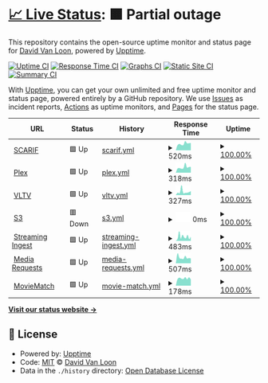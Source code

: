 # [📈 Live Status](https://d1vanloon.github.io/family-uptime): <!--live status--> **🟧 Partial outage**

This repository contains the open-source uptime monitor and status page for [David Van Loon](https://davl.ink/me), powered by [Upptime](https://github.com/upptime/upptime).

[![Uptime CI](https://github.com/d1vanloon/family-uptime/workflows/Uptime%20CI/badge.svg)](https://github.com/upptime/upptime/actions?query=workflow%3A%22Uptime+CI%22)
[![Response Time CI](https://github.com/d1vanloon/family-uptime/workflows/Response%20Time%20CI/badge.svg)](https://github.com/upptime/upptime/actions?query=workflow%3A%22Response+Time+CI%22)
[![Graphs CI](https://github.com/d1vanloon/family-uptime/workflows/Graphs%20CI/badge.svg)](https://github.com/upptime/upptime/actions?query=workflow%3A%22Graphs+CI%22)
[![Static Site CI](https://github.com/d1vanloon/family-uptime/workflows/Static%20Site%20CI/badge.svg)](https://github.com/upptime/upptime/actions?query=workflow%3A%22Static+Site+CI%22)
[![Summary CI](https://github.com/d1vanloon/family-uptime/workflows/Summary%20CI/badge.svg)](https://github.com/upptime/upptime/actions?query=workflow%3A%22Summary+CI%22)

With [Upptime](https://upptime.js.org), you can get your own unlimited and free uptime monitor and status page, powered entirely by a GitHub repository. We use [Issues](https://github.com/d1vanloon/family-uptime/issues) as incident reports, [Actions](https://github.com/d1vanloon/family-uptime/actions) as uptime monitors, and [Pages](https://d1vanloon.github.io/family-uptime) for the status page.

<!--start: status pages-->
<!-- This summary is generated by Upptime (https://github.com/upptime/upptime) -->
<!-- Do not edit this manually, your changes will be overwritten -->
<!-- prettier-ignore -->
| URL | Status | History | Response Time | Uptime |
| --- | ------ | ------- | ------------- | ------ |
| <img alt="" src="https://favicons.githubusercontent.com/scarif.vanloon.family" height="13"> [SCARIF](https://scarif.vanloon.family/) | 🟩 Up | [scarif.yml](https://github.com/d1vanloon/family-uptime/commits/HEAD/history/scarif.yml) | <details><summary><img alt="Response time graph" src="./graphs/scarif/response-time-week.png" height="20"> 520ms</summary><br><a href="https://status.vanloon.family/history/scarif"><img alt="Response time 1326" src="https://img.shields.io/endpoint?url=https%3A%2F%2Fraw.githubusercontent.com%2Fd1vanloon%2Ffamily-uptime%2FHEAD%2Fapi%2Fscarif%2Fresponse-time.json"></a><br><a href="https://status.vanloon.family/history/scarif"><img alt="24-hour response time 580" src="https://img.shields.io/endpoint?url=https%3A%2F%2Fraw.githubusercontent.com%2Fd1vanloon%2Ffamily-uptime%2FHEAD%2Fapi%2Fscarif%2Fresponse-time-day.json"></a><br><a href="https://status.vanloon.family/history/scarif"><img alt="7-day response time 520" src="https://img.shields.io/endpoint?url=https%3A%2F%2Fraw.githubusercontent.com%2Fd1vanloon%2Ffamily-uptime%2FHEAD%2Fapi%2Fscarif%2Fresponse-time-week.json"></a><br><a href="https://status.vanloon.family/history/scarif"><img alt="30-day response time 2772" src="https://img.shields.io/endpoint?url=https%3A%2F%2Fraw.githubusercontent.com%2Fd1vanloon%2Ffamily-uptime%2FHEAD%2Fapi%2Fscarif%2Fresponse-time-month.json"></a><br><a href="https://status.vanloon.family/history/scarif"><img alt="1-year response time 1326" src="https://img.shields.io/endpoint?url=https%3A%2F%2Fraw.githubusercontent.com%2Fd1vanloon%2Ffamily-uptime%2FHEAD%2Fapi%2Fscarif%2Fresponse-time-year.json"></a></details> | <details><summary><a href="https://status.vanloon.family/history/scarif">100.00%</a></summary><a href="https://status.vanloon.family/history/scarif"><img alt="All-time uptime 100.00%" src="https://img.shields.io/endpoint?url=https%3A%2F%2Fraw.githubusercontent.com%2Fd1vanloon%2Ffamily-uptime%2FHEAD%2Fapi%2Fscarif%2Fuptime.json"></a><br><a href="https://status.vanloon.family/history/scarif"><img alt="24-hour uptime 100.00%" src="https://img.shields.io/endpoint?url=https%3A%2F%2Fraw.githubusercontent.com%2Fd1vanloon%2Ffamily-uptime%2FHEAD%2Fapi%2Fscarif%2Fuptime-day.json"></a><br><a href="https://status.vanloon.family/history/scarif"><img alt="7-day uptime 100.00%" src="https://img.shields.io/endpoint?url=https%3A%2F%2Fraw.githubusercontent.com%2Fd1vanloon%2Ffamily-uptime%2FHEAD%2Fapi%2Fscarif%2Fuptime-week.json"></a><br><a href="https://status.vanloon.family/history/scarif"><img alt="30-day uptime 100.00%" src="https://img.shields.io/endpoint?url=https%3A%2F%2Fraw.githubusercontent.com%2Fd1vanloon%2Ffamily-uptime%2FHEAD%2Fapi%2Fscarif%2Fuptime-month.json"></a><br><a href="https://status.vanloon.family/history/scarif"><img alt="1-year uptime 100.00%" src="https://img.shields.io/endpoint?url=https%3A%2F%2Fraw.githubusercontent.com%2Fd1vanloon%2Ffamily-uptime%2FHEAD%2Fapi%2Fscarif%2Fuptime-year.json"></a></details>
| <img alt="" src="https://favicons.githubusercontent.com/plex.vanloon.family" height="13"> [Plex](https://plex.vanloon.family/web/index.html) | 🟩 Up | [plex.yml](https://github.com/d1vanloon/family-uptime/commits/HEAD/history/plex.yml) | <details><summary><img alt="Response time graph" src="./graphs/plex/response-time-week.png" height="20"> 318ms</summary><br><a href="https://status.vanloon.family/history/plex"><img alt="Response time 617" src="https://img.shields.io/endpoint?url=https%3A%2F%2Fraw.githubusercontent.com%2Fd1vanloon%2Ffamily-uptime%2FHEAD%2Fapi%2Fplex%2Fresponse-time.json"></a><br><a href="https://status.vanloon.family/history/plex"><img alt="24-hour response time 603" src="https://img.shields.io/endpoint?url=https%3A%2F%2Fraw.githubusercontent.com%2Fd1vanloon%2Ffamily-uptime%2FHEAD%2Fapi%2Fplex%2Fresponse-time-day.json"></a><br><a href="https://status.vanloon.family/history/plex"><img alt="7-day response time 318" src="https://img.shields.io/endpoint?url=https%3A%2F%2Fraw.githubusercontent.com%2Fd1vanloon%2Ffamily-uptime%2FHEAD%2Fapi%2Fplex%2Fresponse-time-week.json"></a><br><a href="https://status.vanloon.family/history/plex"><img alt="30-day response time 886" src="https://img.shields.io/endpoint?url=https%3A%2F%2Fraw.githubusercontent.com%2Fd1vanloon%2Ffamily-uptime%2FHEAD%2Fapi%2Fplex%2Fresponse-time-month.json"></a><br><a href="https://status.vanloon.family/history/plex"><img alt="1-year response time 617" src="https://img.shields.io/endpoint?url=https%3A%2F%2Fraw.githubusercontent.com%2Fd1vanloon%2Ffamily-uptime%2FHEAD%2Fapi%2Fplex%2Fresponse-time-year.json"></a></details> | <details><summary><a href="https://status.vanloon.family/history/plex">100.00%</a></summary><a href="https://status.vanloon.family/history/plex"><img alt="All-time uptime 100.00%" src="https://img.shields.io/endpoint?url=https%3A%2F%2Fraw.githubusercontent.com%2Fd1vanloon%2Ffamily-uptime%2FHEAD%2Fapi%2Fplex%2Fuptime.json"></a><br><a href="https://status.vanloon.family/history/plex"><img alt="24-hour uptime 100.00%" src="https://img.shields.io/endpoint?url=https%3A%2F%2Fraw.githubusercontent.com%2Fd1vanloon%2Ffamily-uptime%2FHEAD%2Fapi%2Fplex%2Fuptime-day.json"></a><br><a href="https://status.vanloon.family/history/plex"><img alt="7-day uptime 100.00%" src="https://img.shields.io/endpoint?url=https%3A%2F%2Fraw.githubusercontent.com%2Fd1vanloon%2Ffamily-uptime%2FHEAD%2Fapi%2Fplex%2Fuptime-week.json"></a><br><a href="https://status.vanloon.family/history/plex"><img alt="30-day uptime 100.00%" src="https://img.shields.io/endpoint?url=https%3A%2F%2Fraw.githubusercontent.com%2Fd1vanloon%2Ffamily-uptime%2FHEAD%2Fapi%2Fplex%2Fuptime-month.json"></a><br><a href="https://status.vanloon.family/history/plex"><img alt="1-year uptime 100.00%" src="https://img.shields.io/endpoint?url=https%3A%2F%2Fraw.githubusercontent.com%2Fd1vanloon%2Ffamily-uptime%2FHEAD%2Fapi%2Fplex%2Fuptime-year.json"></a></details>
| <img alt="" src="https://favicons.githubusercontent.com/live.vanloon.family" height="13"> [VLTV](https://live.vanloon.family/) | 🟩 Up | [vltv.yml](https://github.com/d1vanloon/family-uptime/commits/HEAD/history/vltv.yml) | <details><summary><img alt="Response time graph" src="./graphs/vltv/response-time-week.png" height="20"> 327ms</summary><br><a href="https://status.vanloon.family/history/vltv"><img alt="Response time 591" src="https://img.shields.io/endpoint?url=https%3A%2F%2Fraw.githubusercontent.com%2Fd1vanloon%2Ffamily-uptime%2FHEAD%2Fapi%2Fvltv%2Fresponse-time.json"></a><br><a href="https://status.vanloon.family/history/vltv"><img alt="24-hour response time 391" src="https://img.shields.io/endpoint?url=https%3A%2F%2Fraw.githubusercontent.com%2Fd1vanloon%2Ffamily-uptime%2FHEAD%2Fapi%2Fvltv%2Fresponse-time-day.json"></a><br><a href="https://status.vanloon.family/history/vltv"><img alt="7-day response time 327" src="https://img.shields.io/endpoint?url=https%3A%2F%2Fraw.githubusercontent.com%2Fd1vanloon%2Ffamily-uptime%2FHEAD%2Fapi%2Fvltv%2Fresponse-time-week.json"></a><br><a href="https://status.vanloon.family/history/vltv"><img alt="30-day response time 832" src="https://img.shields.io/endpoint?url=https%3A%2F%2Fraw.githubusercontent.com%2Fd1vanloon%2Ffamily-uptime%2FHEAD%2Fapi%2Fvltv%2Fresponse-time-month.json"></a><br><a href="https://status.vanloon.family/history/vltv"><img alt="1-year response time 591" src="https://img.shields.io/endpoint?url=https%3A%2F%2Fraw.githubusercontent.com%2Fd1vanloon%2Ffamily-uptime%2FHEAD%2Fapi%2Fvltv%2Fresponse-time-year.json"></a></details> | <details><summary><a href="https://status.vanloon.family/history/vltv">100.00%</a></summary><a href="https://status.vanloon.family/history/vltv"><img alt="All-time uptime 100.00%" src="https://img.shields.io/endpoint?url=https%3A%2F%2Fraw.githubusercontent.com%2Fd1vanloon%2Ffamily-uptime%2FHEAD%2Fapi%2Fvltv%2Fuptime.json"></a><br><a href="https://status.vanloon.family/history/vltv"><img alt="24-hour uptime 100.00%" src="https://img.shields.io/endpoint?url=https%3A%2F%2Fraw.githubusercontent.com%2Fd1vanloon%2Ffamily-uptime%2FHEAD%2Fapi%2Fvltv%2Fuptime-day.json"></a><br><a href="https://status.vanloon.family/history/vltv"><img alt="7-day uptime 100.00%" src="https://img.shields.io/endpoint?url=https%3A%2F%2Fraw.githubusercontent.com%2Fd1vanloon%2Ffamily-uptime%2FHEAD%2Fapi%2Fvltv%2Fuptime-week.json"></a><br><a href="https://status.vanloon.family/history/vltv"><img alt="30-day uptime 100.00%" src="https://img.shields.io/endpoint?url=https%3A%2F%2Fraw.githubusercontent.com%2Fd1vanloon%2Ffamily-uptime%2FHEAD%2Fapi%2Fvltv%2Fuptime-month.json"></a><br><a href="https://status.vanloon.family/history/vltv"><img alt="1-year uptime 100.00%" src="https://img.shields.io/endpoint?url=https%3A%2F%2Fraw.githubusercontent.com%2Fd1vanloon%2Ffamily-uptime%2FHEAD%2Fapi%2Fvltv%2Fuptime-year.json"></a></details>
| <img alt="" src="https://favicons.githubusercontent.com/s3.vanloon.family" height="13"> [S3](https://s3.vanloon.family/minio/login/) | 🟥 Down | [s3.yml](https://github.com/d1vanloon/family-uptime/commits/HEAD/history/s3.yml) | <details><summary><img alt="Response time graph" src="./graphs/s3/response-time-week.png" height="20"> 0ms</summary><br><a href="https://status.vanloon.family/history/s3"><img alt="Response time 532" src="https://img.shields.io/endpoint?url=https%3A%2F%2Fraw.githubusercontent.com%2Fd1vanloon%2Ffamily-uptime%2FHEAD%2Fapi%2Fs3%2Fresponse-time.json"></a><br><a href="https://status.vanloon.family/history/s3"><img alt="24-hour response time 0" src="https://img.shields.io/endpoint?url=https%3A%2F%2Fraw.githubusercontent.com%2Fd1vanloon%2Ffamily-uptime%2FHEAD%2Fapi%2Fs3%2Fresponse-time-day.json"></a><br><a href="https://status.vanloon.family/history/s3"><img alt="7-day response time 0" src="https://img.shields.io/endpoint?url=https%3A%2F%2Fraw.githubusercontent.com%2Fd1vanloon%2Ffamily-uptime%2FHEAD%2Fapi%2Fs3%2Fresponse-time-week.json"></a><br><a href="https://status.vanloon.family/history/s3"><img alt="30-day response time 0" src="https://img.shields.io/endpoint?url=https%3A%2F%2Fraw.githubusercontent.com%2Fd1vanloon%2Ffamily-uptime%2FHEAD%2Fapi%2Fs3%2Fresponse-time-month.json"></a><br><a href="https://status.vanloon.family/history/s3"><img alt="1-year response time 532" src="https://img.shields.io/endpoint?url=https%3A%2F%2Fraw.githubusercontent.com%2Fd1vanloon%2Ffamily-uptime%2FHEAD%2Fapi%2Fs3%2Fresponse-time-year.json"></a></details> | <details><summary><a href="https://status.vanloon.family/history/s3">100.00%</a></summary><a href="https://status.vanloon.family/history/s3"><img alt="All-time uptime 100.00%" src="https://img.shields.io/endpoint?url=https%3A%2F%2Fraw.githubusercontent.com%2Fd1vanloon%2Ffamily-uptime%2FHEAD%2Fapi%2Fs3%2Fuptime.json"></a><br><a href="https://status.vanloon.family/history/s3"><img alt="24-hour uptime 100.00%" src="https://img.shields.io/endpoint?url=https%3A%2F%2Fraw.githubusercontent.com%2Fd1vanloon%2Ffamily-uptime%2FHEAD%2Fapi%2Fs3%2Fuptime-day.json"></a><br><a href="https://status.vanloon.family/history/s3"><img alt="7-day uptime 100.00%" src="https://img.shields.io/endpoint?url=https%3A%2F%2Fraw.githubusercontent.com%2Fd1vanloon%2Ffamily-uptime%2FHEAD%2Fapi%2Fs3%2Fuptime-week.json"></a><br><a href="https://status.vanloon.family/history/s3"><img alt="30-day uptime 100.00%" src="https://img.shields.io/endpoint?url=https%3A%2F%2Fraw.githubusercontent.com%2Fd1vanloon%2Ffamily-uptime%2FHEAD%2Fapi%2Fs3%2Fuptime-month.json"></a><br><a href="https://status.vanloon.family/history/s3"><img alt="1-year uptime 100.00%" src="https://img.shields.io/endpoint?url=https%3A%2F%2Fraw.githubusercontent.com%2Fd1vanloon%2Ffamily-uptime%2FHEAD%2Fapi%2Fs3%2Fuptime-year.json"></a></details>
| <img alt="" src="https://favicons.githubusercontent.com/ingest.vanloon.family" height="13"> [Streaming Ingest](https://ingest.vanloon.family/) | 🟩 Up | [streaming-ingest.yml](https://github.com/d1vanloon/family-uptime/commits/HEAD/history/streaming-ingest.yml) | <details><summary><img alt="Response time graph" src="./graphs/streaming-ingest/response-time-week.png" height="20"> 483ms</summary><br><a href="https://status.vanloon.family/history/streaming-ingest"><img alt="Response time 542" src="https://img.shields.io/endpoint?url=https%3A%2F%2Fraw.githubusercontent.com%2Fd1vanloon%2Ffamily-uptime%2FHEAD%2Fapi%2Fstreaming-ingest%2Fresponse-time.json"></a><br><a href="https://status.vanloon.family/history/streaming-ingest"><img alt="24-hour response time 475" src="https://img.shields.io/endpoint?url=https%3A%2F%2Fraw.githubusercontent.com%2Fd1vanloon%2Ffamily-uptime%2FHEAD%2Fapi%2Fstreaming-ingest%2Fresponse-time-day.json"></a><br><a href="https://status.vanloon.family/history/streaming-ingest"><img alt="7-day response time 483" src="https://img.shields.io/endpoint?url=https%3A%2F%2Fraw.githubusercontent.com%2Fd1vanloon%2Ffamily-uptime%2FHEAD%2Fapi%2Fstreaming-ingest%2Fresponse-time-week.json"></a><br><a href="https://status.vanloon.family/history/streaming-ingest"><img alt="30-day response time 789" src="https://img.shields.io/endpoint?url=https%3A%2F%2Fraw.githubusercontent.com%2Fd1vanloon%2Ffamily-uptime%2FHEAD%2Fapi%2Fstreaming-ingest%2Fresponse-time-month.json"></a><br><a href="https://status.vanloon.family/history/streaming-ingest"><img alt="1-year response time 542" src="https://img.shields.io/endpoint?url=https%3A%2F%2Fraw.githubusercontent.com%2Fd1vanloon%2Ffamily-uptime%2FHEAD%2Fapi%2Fstreaming-ingest%2Fresponse-time-year.json"></a></details> | <details><summary><a href="https://status.vanloon.family/history/streaming-ingest">100.00%</a></summary><a href="https://status.vanloon.family/history/streaming-ingest"><img alt="All-time uptime 100.00%" src="https://img.shields.io/endpoint?url=https%3A%2F%2Fraw.githubusercontent.com%2Fd1vanloon%2Ffamily-uptime%2FHEAD%2Fapi%2Fstreaming-ingest%2Fuptime.json"></a><br><a href="https://status.vanloon.family/history/streaming-ingest"><img alt="24-hour uptime 100.00%" src="https://img.shields.io/endpoint?url=https%3A%2F%2Fraw.githubusercontent.com%2Fd1vanloon%2Ffamily-uptime%2FHEAD%2Fapi%2Fstreaming-ingest%2Fuptime-day.json"></a><br><a href="https://status.vanloon.family/history/streaming-ingest"><img alt="7-day uptime 100.00%" src="https://img.shields.io/endpoint?url=https%3A%2F%2Fraw.githubusercontent.com%2Fd1vanloon%2Ffamily-uptime%2FHEAD%2Fapi%2Fstreaming-ingest%2Fuptime-week.json"></a><br><a href="https://status.vanloon.family/history/streaming-ingest"><img alt="30-day uptime 100.00%" src="https://img.shields.io/endpoint?url=https%3A%2F%2Fraw.githubusercontent.com%2Fd1vanloon%2Ffamily-uptime%2FHEAD%2Fapi%2Fstreaming-ingest%2Fuptime-month.json"></a><br><a href="https://status.vanloon.family/history/streaming-ingest"><img alt="1-year uptime 100.00%" src="https://img.shields.io/endpoint?url=https%3A%2F%2Fraw.githubusercontent.com%2Fd1vanloon%2Ffamily-uptime%2FHEAD%2Fapi%2Fstreaming-ingest%2Fuptime-year.json"></a></details>
| <img alt="" src="https://favicons.githubusercontent.com/requests.vanloon.family" height="13"> [Media Requests](https://requests.vanloon.family/) | 🟩 Up | [media-requests.yml](https://github.com/d1vanloon/family-uptime/commits/HEAD/history/media-requests.yml) | <details><summary><img alt="Response time graph" src="./graphs/media-requests/response-time-week.png" height="20"> 507ms</summary><br><a href="https://status.vanloon.family/history/media-requests"><img alt="Response time 684" src="https://img.shields.io/endpoint?url=https%3A%2F%2Fraw.githubusercontent.com%2Fd1vanloon%2Ffamily-uptime%2FHEAD%2Fapi%2Fmedia-requests%2Fresponse-time.json"></a><br><a href="https://status.vanloon.family/history/media-requests"><img alt="24-hour response time 426" src="https://img.shields.io/endpoint?url=https%3A%2F%2Fraw.githubusercontent.com%2Fd1vanloon%2Ffamily-uptime%2FHEAD%2Fapi%2Fmedia-requests%2Fresponse-time-day.json"></a><br><a href="https://status.vanloon.family/history/media-requests"><img alt="7-day response time 507" src="https://img.shields.io/endpoint?url=https%3A%2F%2Fraw.githubusercontent.com%2Fd1vanloon%2Ffamily-uptime%2FHEAD%2Fapi%2Fmedia-requests%2Fresponse-time-week.json"></a><br><a href="https://status.vanloon.family/history/media-requests"><img alt="30-day response time 592" src="https://img.shields.io/endpoint?url=https%3A%2F%2Fraw.githubusercontent.com%2Fd1vanloon%2Ffamily-uptime%2FHEAD%2Fapi%2Fmedia-requests%2Fresponse-time-month.json"></a><br><a href="https://status.vanloon.family/history/media-requests"><img alt="1-year response time 684" src="https://img.shields.io/endpoint?url=https%3A%2F%2Fraw.githubusercontent.com%2Fd1vanloon%2Ffamily-uptime%2FHEAD%2Fapi%2Fmedia-requests%2Fresponse-time-year.json"></a></details> | <details><summary><a href="https://status.vanloon.family/history/media-requests">100.00%</a></summary><a href="https://status.vanloon.family/history/media-requests"><img alt="All-time uptime 100.00%" src="https://img.shields.io/endpoint?url=https%3A%2F%2Fraw.githubusercontent.com%2Fd1vanloon%2Ffamily-uptime%2FHEAD%2Fapi%2Fmedia-requests%2Fuptime.json"></a><br><a href="https://status.vanloon.family/history/media-requests"><img alt="24-hour uptime 100.00%" src="https://img.shields.io/endpoint?url=https%3A%2F%2Fraw.githubusercontent.com%2Fd1vanloon%2Ffamily-uptime%2FHEAD%2Fapi%2Fmedia-requests%2Fuptime-day.json"></a><br><a href="https://status.vanloon.family/history/media-requests"><img alt="7-day uptime 100.00%" src="https://img.shields.io/endpoint?url=https%3A%2F%2Fraw.githubusercontent.com%2Fd1vanloon%2Ffamily-uptime%2FHEAD%2Fapi%2Fmedia-requests%2Fuptime-week.json"></a><br><a href="https://status.vanloon.family/history/media-requests"><img alt="30-day uptime 100.00%" src="https://img.shields.io/endpoint?url=https%3A%2F%2Fraw.githubusercontent.com%2Fd1vanloon%2Ffamily-uptime%2FHEAD%2Fapi%2Fmedia-requests%2Fuptime-month.json"></a><br><a href="https://status.vanloon.family/history/media-requests"><img alt="1-year uptime 100.00%" src="https://img.shields.io/endpoint?url=https%3A%2F%2Fraw.githubusercontent.com%2Fd1vanloon%2Ffamily-uptime%2FHEAD%2Fapi%2Fmedia-requests%2Fuptime-year.json"></a></details>
| <img alt="" src="https://favicons.githubusercontent.com/moviematch.vanloon.family" height="13"> [MovieMatch](https://moviematch.vanloon.family/) | 🟩 Up | [movie-match.yml](https://github.com/d1vanloon/family-uptime/commits/HEAD/history/movie-match.yml) | <details><summary><img alt="Response time graph" src="./graphs/movie-match/response-time-week.png" height="20"> 178ms</summary><br><a href="https://status.vanloon.family/history/movie-match"><img alt="Response time 420" src="https://img.shields.io/endpoint?url=https%3A%2F%2Fraw.githubusercontent.com%2Fd1vanloon%2Ffamily-uptime%2FHEAD%2Fapi%2Fmovie-match%2Fresponse-time.json"></a><br><a href="https://status.vanloon.family/history/movie-match"><img alt="24-hour response time 153" src="https://img.shields.io/endpoint?url=https%3A%2F%2Fraw.githubusercontent.com%2Fd1vanloon%2Ffamily-uptime%2FHEAD%2Fapi%2Fmovie-match%2Fresponse-time-day.json"></a><br><a href="https://status.vanloon.family/history/movie-match"><img alt="7-day response time 178" src="https://img.shields.io/endpoint?url=https%3A%2F%2Fraw.githubusercontent.com%2Fd1vanloon%2Ffamily-uptime%2FHEAD%2Fapi%2Fmovie-match%2Fresponse-time-week.json"></a><br><a href="https://status.vanloon.family/history/movie-match"><img alt="30-day response time 451" src="https://img.shields.io/endpoint?url=https%3A%2F%2Fraw.githubusercontent.com%2Fd1vanloon%2Ffamily-uptime%2FHEAD%2Fapi%2Fmovie-match%2Fresponse-time-month.json"></a><br><a href="https://status.vanloon.family/history/movie-match"><img alt="1-year response time 420" src="https://img.shields.io/endpoint?url=https%3A%2F%2Fraw.githubusercontent.com%2Fd1vanloon%2Ffamily-uptime%2FHEAD%2Fapi%2Fmovie-match%2Fresponse-time-year.json"></a></details> | <details><summary><a href="https://status.vanloon.family/history/movie-match">100.00%</a></summary><a href="https://status.vanloon.family/history/movie-match"><img alt="All-time uptime 100.00%" src="https://img.shields.io/endpoint?url=https%3A%2F%2Fraw.githubusercontent.com%2Fd1vanloon%2Ffamily-uptime%2FHEAD%2Fapi%2Fmovie-match%2Fuptime.json"></a><br><a href="https://status.vanloon.family/history/movie-match"><img alt="24-hour uptime 100.00%" src="https://img.shields.io/endpoint?url=https%3A%2F%2Fraw.githubusercontent.com%2Fd1vanloon%2Ffamily-uptime%2FHEAD%2Fapi%2Fmovie-match%2Fuptime-day.json"></a><br><a href="https://status.vanloon.family/history/movie-match"><img alt="7-day uptime 100.00%" src="https://img.shields.io/endpoint?url=https%3A%2F%2Fraw.githubusercontent.com%2Fd1vanloon%2Ffamily-uptime%2FHEAD%2Fapi%2Fmovie-match%2Fuptime-week.json"></a><br><a href="https://status.vanloon.family/history/movie-match"><img alt="30-day uptime 100.00%" src="https://img.shields.io/endpoint?url=https%3A%2F%2Fraw.githubusercontent.com%2Fd1vanloon%2Ffamily-uptime%2FHEAD%2Fapi%2Fmovie-match%2Fuptime-month.json"></a><br><a href="https://status.vanloon.family/history/movie-match"><img alt="1-year uptime 100.00%" src="https://img.shields.io/endpoint?url=https%3A%2F%2Fraw.githubusercontent.com%2Fd1vanloon%2Ffamily-uptime%2FHEAD%2Fapi%2Fmovie-match%2Fuptime-year.json"></a></details>

<!--end: status pages-->

[**Visit our status website →**](https://d1vanloon.github.io/family-uptime)

## 📄 License

- Powered by: [Upptime](https://github.com/upptime/upptime)
- Code: [MIT](./LICENSE) © [David Van Loon](https://davl.ink/me)
- Data in the `./history` directory: [Open Database License](https://opendatacommons.org/licenses/odbl/1-0/)
